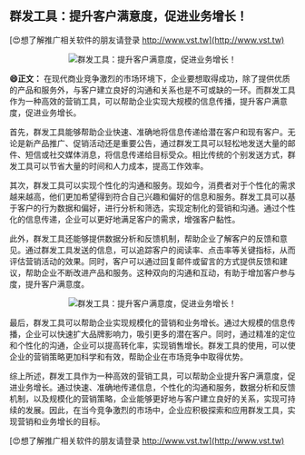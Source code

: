 ## **群发工具：提升客户满意度，促进业务增长！**

[😍想了解推广相关软件的朋友请登录 http://www.vst.tw](http://www.vst.tw)

 <center><img src="https://vst.tw/MP4/tuiguang/png/0.png" alt="群发工具：提升客户满意度，促进业务增长！"></center>

**😄正文：**
在现代商业竞争激烈的市场环境下，企业要想取得成功，除了提供优质的产品和服务外，与客户建立良好的沟通和关系也是不可或缺的一环。而群发工具作为一种高效的营销工具，可以帮助企业实现大规模的信息传播，提升客户满意度，促进业务增长。

首先，群发工具能够帮助企业快速、准确地将信息传递给潜在客户和现有客户。无论是新产品推广、促销活动还是重要公告，通过群发工具可以轻松地发送大量的邮件、短信或社交媒体消息，将信息传递给目标受众。相比传统的个别发送方式，群发工具可以节省大量的时间和人力成本，提高工作效率。

其次，群发工具可以实现个性化的沟通和服务。现如今，消费者对于个性化的需求越来越高，他们更加希望得到符合自己兴趣和偏好的信息和服务。群发工具可以基于客户的行为数据和偏好，进行分析和筛选，实现定制化的营销和沟通。通过个性化的信息传递，企业可以更好地满足客户的需求，增强客户黏性。

此外，群发工具还能够提供数据分析和反馈机制，帮助企业了解客户的反馈和意见。通过群发工具发送的信息，可以追踪客户的阅读率、点击率等关键指标，从而评估营销活动的效果。同时，客户可以通过回复邮件或留言的方式提供反馈和建议，帮助企业不断改进产品和服务。这种双向的沟通和互动，有助于增加客户参与度，提升客户满意度。

 <center><img src="https://vst.tw/MP4/tuiguang/png/0.png" alt="群发工具：提升客户满意度，促进业务增长！"></center>

最后，群发工具可以帮助企业实现规模化的营销和业务增长。通过大规模的信息传播，企业可以快速扩大品牌影响力，吸引更多的潜在客户。同时，通过精准的定位和个性化的沟通，企业可以提高转化率，实现销售增长。群发工具的使用，可以使企业的营销策略更加科学和有效，帮助企业在市场竞争中取得优势。

综上所述，群发工具作为一种高效的营销工具，可以帮助企业提升客户满意度，促进业务增长。通过快速、准确地传递信息，个性化的沟通和服务，数据分析和反馈机制，以及规模化的营销策略，企业能够更好地与客户建立良好的关系，实现可持续的发展。因此，在当今竞争激烈的市场中，企业应积极探索和应用群发工具，实现营销和业务增长的目标。

[😍想了解推广相关软件的朋友请登录 http://www.vst.tw](http://www.vst.tw)



